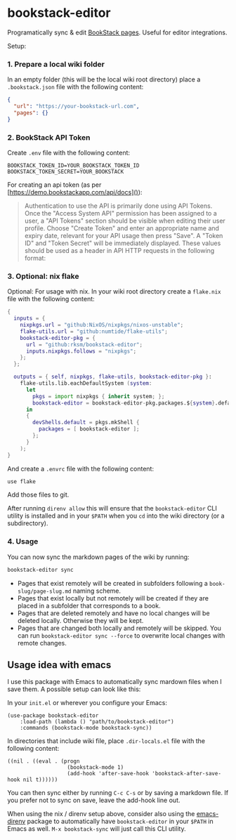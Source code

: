 # bookstack-editor

Programatically sync & edit [BookStack pages](https://www.bookstackapp.com/). Useful for editor integrations.

Setup:

### 1. Prepare a local wiki folder

In an empty folder (this will be the local wiki root directory) place a `.bookstack.json` file with the following content:

```json
{
  "url": "https://your-bookstack-url.com",
  "pages": {}
}
```

### 2. BookStack API Token

Create `.env` file with the following content:

```
BOOKSTACK_TOKEN_ID=YOUR_BOOKSTACK_TOKEN_ID
BOOKSTACK_TOKEN_SECRET=YOUR_BOOKSTACK
```

For creating an api token (as per [https://demo.bookstackapp.com/api/docs]()):

> Authentication to use the API is primarily done using API Tokens. Once the "Access System API" permission has been assigned to a user, a "API Tokens" section should be visible when editing their user profile. Choose "Create Token" and enter an appropriate name and expiry date, relevant for your API usage then press "Save". A "Token ID" and "Token Secret" will be immediately displayed. These values should be used as a header in API HTTP requests in the following format:

### 3. Optional: nix flake

Optional: For usage with nix. In your wiki root directory create a `flake.nix` file with the following content:
    
```nix
{
  inputs = {
    nixpkgs.url = "github:NixOS/nixpkgs/nixos-unstable";
    flake-utils.url = "github:numtide/flake-utils";
    bookstack-editor-pkg = {
      url = "github:rksm/bookstack-editor";
      inputs.nixpkgs.follows = "nixpkgs";
    };
  };

  outputs = { self, nixpkgs, flake-utils, bookstack-editor-pkg }:
    flake-utils.lib.eachDefaultSystem (system:
      let
        pkgs = import nixpkgs { inherit system; };
        bookstack-editor = bookstack-editor-pkg.packages.${system}.default;
      in
      {
        devShells.default = pkgs.mkShell {
          packages = [ bookstack-editor ];
        };
      }
    );
}
```

And create a `.envrc` file with the following content:

```sh
use flake
```

Add those files to git.

After running `direnv allow` this will ensure that the `bookstack-editor` CLI utility is installed and in your `$PATH` when you `cd` into the wiki directory (or a subdirectory).

### 4. Usage

You can now sync the markdown pages of the wiki by running:

```sh
bookstack-editor sync
```

- Pages that exist remotely will be created in subfolders following a `book-slug/page-slug.md` naming scheme.
- Pages that exist locally but not remotely will be created if they are placed in a subfolder that corresponds to a book.
- Pages that are deleted remotely and have no local changes will be deleted locally. Otherwise they will be kept.
- Pages that are changed both locally and remotely will be skipped. You can run `bookstack-editor sync --force` to overwrite local changes with remote changes.

## Usage idea with emacs

I use this package with Emacs to automatically sync mardown files when I save them. A possible setup can look like this:

In your `init.el` or wherever you configure your Emacs:

```elisp
(use-package bookstack-editor
    :load-path (lambda () "path/to/bookstack-editor")
    :commands (bookstack-mode bookstack-sync))
```

In directories that include wiki file, place `.dir-locals.el` file with the following content:

```elisp
((nil . ((eval . (progn
                   (bookstack-mode 1)
                   (add-hook 'after-save-hook 'bookstack-after-save-hook nil t))))))
```

You can then sync either by running `C-c C-s` or by saving a markdown file. If you prefer not to sync on save, leave the add-hook line out.

When using the nix / direnv setup above, consider also using the [emacs-direnv](https://github.com/wbolster/emacs-direnv) package to automatically have `bookstack-editor` in your `$PATH` in Emacs as well. `M-x bookstack-sync` will just call this CLI utility.

